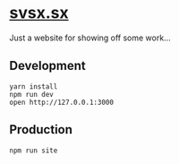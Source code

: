 # [svsx.sx](http://svsx.sx)

Just a website for showing off some work...

## Development

```
yarn install
npm run dev
open http://127.0.0.1:3000
```

## Production

```
npm run site
```
